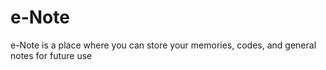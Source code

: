 # e-Note
e-Note is a place where you can store your memories, codes, and general notes for future use


